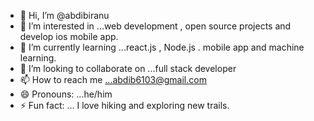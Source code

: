 - 👋 Hi, I’m @abdibiranu
- 👀 I’m interested in ...web development , open source projects and develop ios mobile app.
- 🌱 I’m currently learning ...react.js , Node.js . mobile app and machine learning.
- 💞️ I’m looking to collaborate on ...full stack developer
- 📫 How to reach me ...abdib6103@gmail.com
- 😄 Pronouns: ...he/him
- ⚡ Fun fact: ... I love hiking and exploring new trails.

<!---
abdibiranu/abdibiranu is a ✨ special ✨ repository because its `README.md` (this file) appears on your GitHub profile.
You can click the Preview link to take a look at your changes.
--->
